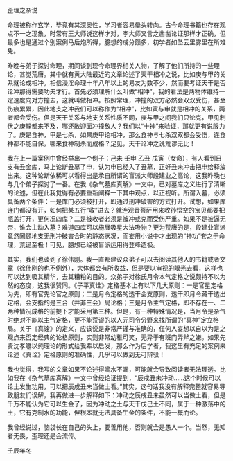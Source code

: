 歪理之杂说

命理被称作玄学，毕竟有其深奥性，学习者容易晕头转向。古今命理书籍也存在观点不一之现象，时常有王大师说这样才对，李大师又言之凿凿论证那样才正确，但最多也是通过个别案例马后炮所得，臆想的成分颇多，初学者如坠云里雾里在所难免。

昨晚与弟子探讨命理，期间谈到现今命理界相关人物，了解了他们所持的一些理论，甚觉荒唐。其中就有黄大陆最近的文章论述了天干相冲之说，比如庚与甲的关系就论成相冲。相信浸淫命理十年八年以上的易友为数不少，然而要考证天干是否论冲那得需要功夫才行。首先必须理解什么叫做“相冲”，我的看法是两物体维持一定速度向对方撞去，这就叫做相冲。按照常理，冲撞的双方必然会双双受伤，甚至伤痕累累，因此地支之冲我们可以称作为“相冲”，比如寅与申就是相冲的关系，两者都会受伤。但是天干关系与地支关系性质不同，庚与甲之间我们只论克，甲见制伏之庚躲都来不及，哪还敢迎面冲撞敌人？我们以“十神”来验证，那就更有说服力了。庚是食神，甲是七杀，如果庚甲论相冲，那么食神与七杀双双都会受伤，连食神都不能自保，哪来食神制杀而成格？足见，天干论冲之说荒谬无比！

我在上一篇案例中曾经举出一个例子：己未 壬申 乙丑 戊寅（女命），有人看到日支有丑金库，马上论断丑墓了申，认为申已经入了丑墓，正好丑未冲击把申给释放出来。这种论断依稀可以看得出是承自所谓的盲派大师段建业之高论，这我昨晚也与几个弟子探讨了一番。在我《杂气墓库真解》一文中，已对墓库之义进行了清晰的论述，但在此我觉得有必要重新阐释一下其中观点，以正视听。所谓入墓，必须具备两个条件：一是库门必须被打开，即通过刑冲破害的方式打开。试想，如果库连门都没有开，如何把某五行“收”进去？就连观音菩萨用来收孙悟空的宝贝都要把瓶盖打开，更何况四库？二是被收者必须是被冲或克而受伤严重。如果不是被逼无奈，谁会主动入墓？难道四库可以施展吸星大法吸物？更为荒唐的是，段建业盲派竟然罔顾地支无刑冲破害合时的静态状况，而妄用小说中才出现的“神功”套之于命理，荒诞至极！可见，臆想已经被盲派运用得登峰造极。

其实，我们也谈到了徐伟刚。我一直都建议众弟子可以去阅读其他人的书籍或者文章（徐伟刚的也不例外），大体都会有所收益，但是要以审视的眼光去看，这样也可以达到吸其精华，去其糟粕的目的。众弟子对徐氏月令本气定格之说颇持不以为然的态度，这我很赞同。《子平真诠》定格基本上有以下几大原则：一是官星定格为先，即有官先论官之原则；二是月令定格的透干会支原则，透干即月令藏干透出定格，会支指的是三合（并非三会）局论格；三是月令主气定格，即不存在一、二两种情况成格的前提下才能采用第三种。但是，有一种特殊情况是，当月令是杂气时绝对不能以主气定格，更不能荒谬的以人元司令分野来找所谓的“真神”定立格局。关于《真诠》的定义，应该说是非常严谨与准确的，任何人妄想以自以为是之观点来否定经典的论格原则，实则非常幼稚可笑，无异于有班门弄斧之嫌。如果先贤沈孝瞻以纯理论的形式给我辈以启发，那么作为后学者，我这里有充足的案例来论述《真诠》定格原则的准确性，几乎可以做到无可辩驳！

我也觉得，我写的文章如果不论述得滴水不漏，可能就会导致阅读者无法理透。比如我在《杂气墓库真解》一文中曾经论证提到，“辰戌丑未冲动……这个时候可以论土发生功用，可以把辰戌丑未当做土看。”其实，这句话我没有解释完整就容易导致朋友们误解，我再做进一步解释如下：冲动之辰戌丑未虽然可以当做土看，但是千万不能认为它可以生金了，因为冲动之土与天干戊己土不同，属于一种激荡中的土，它有克制水的功能，但根本就无法具备生金的条件，不能一概而论。

我曾经说过，脑袋长在自己的头上，要善用他，否则就会是愚人一个。当然，无知者无畏，歪理还是会流传。

壬辰年冬

